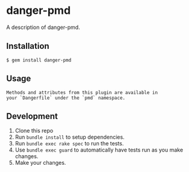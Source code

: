 # danger-pmd

A description of danger-pmd.

## Installation

    $ gem install danger-pmd

## Usage

    Methods and attributes from this plugin are available in
    your `Dangerfile` under the `pmd` namespace.

## Development

1. Clone this repo
2. Run `bundle install` to setup dependencies.
3. Run `bundle exec rake spec` to run the tests.
4. Use `bundle exec guard` to automatically have tests run as you make changes.
5. Make your changes.
